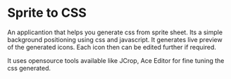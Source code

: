 # Sprite to CSS
An applicantion that helps you generate css from sprite sheet. Its a simple background positioning using css and javascript.
It generates live preview of the generated icons. Each icon then can be edited further if required.

It uses opensource tools available like JCrop, Ace Editor for fine tuning the css generated.
